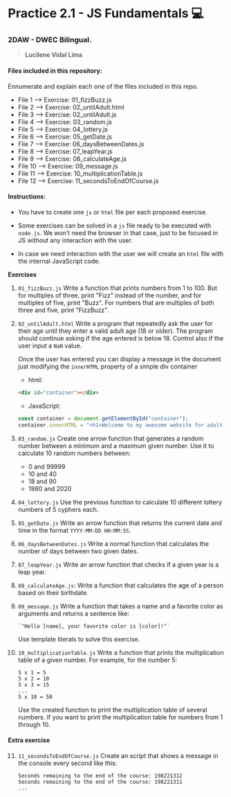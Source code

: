 # Practice 2.1 - JS Fundamentals 💻

### 2DAW - DWEC Bilingual. 

> **Lucilene Vidal Lima**  

#### Files included in this repository:

Ennumerate and explain each one of the files included in this repo.

- File 1 -->  Exercise: 01_fizzBuzz.js
- File 2 -->  Exercise: 02_untilAdult.html
- File 3 -->  Exercise: 02_untilAdult.js
- File 4 -->  Exercise: 03_random.js
- File 5 -->  Exercise: 04_lottery.js
- File 6 -->  Exercise: 05_getDate.js
- File 7 -->  Exercise: 06_daysBetweenDates.js
- File 8 -->  Exercise: 07_leapYear.js
- File 9 -->  Exercise: 08_calculateAge.js
- File 10 --> Exercise: 09_message.js
- File 11 --> Exercise: 10_multiplicationTable.js
- File 12 --> Exercise: 11_secondsToEndOfCourse.js

#### Instructions: 

- You have to create one `js` or `html` file per each proposed exercise. 

- Some exercises can be solved in a `js` file ready to be executed with `node.js`. We won’t need the browser in that case, just to be focused in JS without any interaction with the user. 

- In case we need interaction with the user we will create an `html` file with the internal JavaScript code. 


**Exercises**

1. `01_fizzBuzz.js` Write a function that prints numbers from 1 to 100. But for multiples of three, print "Fizz" instead of the number, and for multiples of five, print "Buzz". For numbers that are multiples of both three and five, print "FizzBuzz".
   
2. `02_untilAdult.html` Write a program that repeatedly ask the user for their age until they enter a valid adult age (18 or older). The program should continue asking if the age entered is below 18. Control also if the user input a `NaN` value. 

      Once the user has entered you can display a message in the document just modifying the `innerHTML` property of a simple div container
      
      * html:
      ```html
      <div id="container"></div>
      ```

      * JavaScript:
      ```js
      const container = document.getElementById("container");
      container.innerHTML = "<h1>Welcome to my awesome website for adult people</h1>";
      ```
   
3. `03_random.js` Create one arrow function that generates a random number between a minimum and a maximum given number. Use it to calculate 10 random numbers between:

    - 0 and 99999
    - 10 and 40
    - 18 and 90
    - 1980 and 2020
  
4. `04_lottery.js` Use the previous function to calculate 10 different lottery numbers of 5 cyphers each. 
   
5. `05_getDate.js` Write an arrow function that returns the current date and time in the format `YYYY-MM-DD HH:MM:SS`.
   
6. `06_daysBetweenDates.js` Write a normal function that calculates the number of days between two given dates.
   
7. `07_leapYear.js` Write an arrow function that checks if a given year is a leap year.
   
8. `08_calculateAge.js`: Write a function that calculates the age of a person based on their birthdate.
   
9.  `09_message.js` Write a function that takes a name and a favorite color as arguments and returns a sentence like:
    
        `"Hello [name], your favorite color is [color]!"`

    Use template literals to solve this exercise. 

10. `10_multiplicationTable.js` Write a function that prints the multiplication table of a given number. For example, for the number 5:

    ```
    5 x 1 = 5
    5 x 2 = 10
    5 x 3 = 15
    ...
    5 x 10 = 50
    ```

    Use the created function to print the multiplication table of several numbers. If you want to print the multiplication table for numbers from 1 through 10. 


#### Extra exercise

11. `11_secondsToEndOfCourse.js` Create an script that shows a message in the console every second like this:

    ```
    Seconds remaining to the end of the course: 198221312
    Seconds remaining to the end of the course: 198221311
    ...
    ```